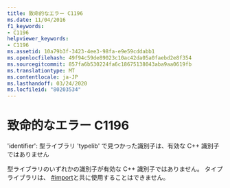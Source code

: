 ```yaml
---
title: 致命的なエラー C1196
ms.date: 11/04/2016
f1_keywords:
- C1196
helpviewer_keywords:
- C1196
ms.assetid: 10a79b3f-3423-4ee3-98fa-e9e59cddabb1
ms.openlocfilehash: 49f94c59de89023c10ac42da05a0faebd2e8f354
ms.sourcegitcommit: 857fa6b530224fa6c18675138043aba9aa0619fb
ms.translationtype: MT
ms.contentlocale: ja-JP
ms.lasthandoff: 03/24/2020
ms.locfileid: "80203534"
---
```

# <a name="fatal-error-c1196"></a>致命的なエラー C1196

'identifier': 型ライブラリ 'typelib' で見つかった識別子は、有効な C++ 識別子ではありません

型ライブラリのいずれかの識別子が有効な C++ 識別子ではありません。 タイプ ライブラリは、 [#import](../../preprocessor/hash-import-directive-cpp.md)と共に使用することはできません。
